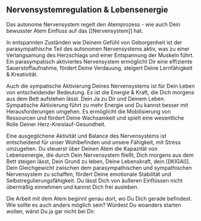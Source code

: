 ## Nervensystemregulation & Lebensenergie
Das autonome Nervensystem regelt den Atemprozess - wie auch Dein bewusster Atem Einfluss auf das [[Nervensystem]] hat. 

In entspannten Zuständen wie Deinem Gefühl von Geborgenheit ist der parasympathische Teil des autonomen Nervensystems aktiv, was zu einer Verlangsamung des Herzschlags und einer Entspannung der Muskeln führt. Ein parasympatisch aktiviertes Nervensystem ermöglicht Dir eine effiziente Sauerstoffaufnahme, fördert Deine Verdauung, steigert Deine Lernfähigkeit & Kreativität.

Auch die sympatische Aktivierung Deines Nervensystems ist für Dein Leben von entscheidender Bedeutung. Es ist die Energie & Kraft, die Dich morgens aus dem Bett aufstehen lässt. Dein Ja zu Dir und Deinem Leben. Sympatische Aktivierung führt zu mehr Energie und Du kannst besser mit Herausforderungen umgehen. Es ermöglicht die Mobilisierung von Ressourcen und fördert Deine Wachsamkeit und spielt eine wesentliche Rolle Deiner Herz-Kreislauf-Gesundheit. 

Eine ausgeglichene Aktivität und Balance des Nervensystems ist entscheidend für unser Wohlbefinden und unsere Fähigkeit, mit Stress umzugehen. Du steuerst über Deinen Atem die Kapazität von Lebensenergie, die durch Dein Nervensystem fließt, Dich morgens aus dem Bett steigen lässt, Dein Grund zu leben, Deine Lebenskraft, dein [[IKIGAI]].  Dein Gleichgewicht zwischen dem parasympathischen und sympathischen Nervensystem zu schaffen, fördert Deine emotionale Stabilität und Selbstregulierungsfähigkeit. Du lässt Dich von äußeren Einflüssen nicht übermäßig einnehmen und kannst Dich frei ausleben.

Die Arbeit mit dem Atem beginnt genau dort, wo Du Dich gerade befindest. Wie sollte es auch anders möglich sein? Würdest Du woanders starten wollen, wärst Du ja gar nicht bei Dir.